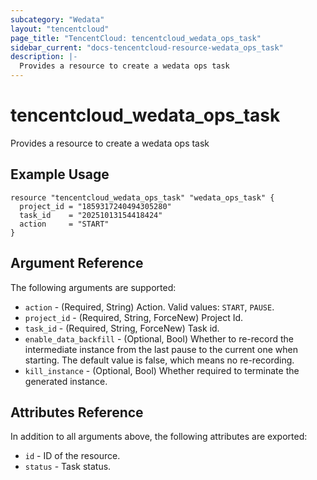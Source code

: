 ```yaml
---
subcategory: "Wedata"
layout: "tencentcloud"
page_title: "TencentCloud: tencentcloud_wedata_ops_task"
sidebar_current: "docs-tencentcloud-resource-wedata_ops_task"
description: |-
  Provides a resource to create a wedata ops task
---
```


# tencentcloud_wedata_ops_task

Provides a resource to create a wedata ops task

## Example Usage

```hcl
resource "tencentcloud_wedata_ops_task" "wedata_ops_task" {
  project_id = "1859317240494305280"
  task_id    = "20251013154418424"
  action     = "START"
}
```

## Argument Reference

The following arguments are supported:

* `action` - (Required, String) Action. Valid values: `START`, `PAUSE`.
* `project_id` - (Required, String, ForceNew) Project Id.
* `task_id` - (Required, String, ForceNew) Task id.
* `enable_data_backfill` - (Optional, Bool) Whether to re-record the intermediate instance from the last pause to the current one when starting. The default value is false, which means no re-recording.
* `kill_instance` - (Optional, Bool) Whether required to terminate the generated instance.

## Attributes Reference

In addition to all arguments above, the following attributes are exported:

* `id` - ID of the resource.
* `status` - Task status.


